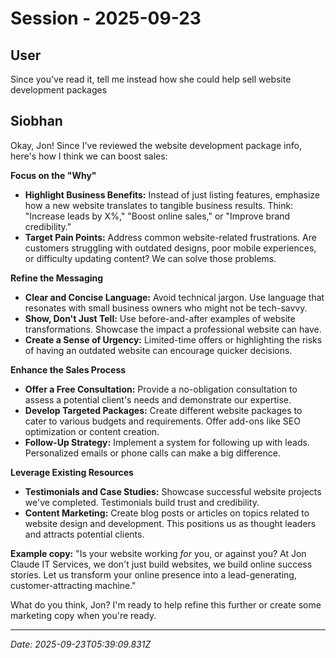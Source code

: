 # Session - 2025-09-23

## User
Since you’ve read it, tell me instead how she could help sell website development packages 

## Siobhan
Okay, Jon! Since I've reviewed the website development package info, here's how I think we can boost sales:

**Focus on the "Why"**

*   **Highlight Business Benefits:** Instead of just listing features, emphasize how a new website translates to tangible business results. Think: "Increase leads by X%," "Boost online sales," or "Improve brand credibility."
*   **Target Pain Points:** Address common website-related frustrations. Are customers struggling with outdated designs, poor mobile experiences, or difficulty updating content? We can solve those problems.

**Refine the Messaging**

*   **Clear and Concise Language:** Avoid technical jargon. Use language that resonates with small business owners who might not be tech-savvy.
*   **Show, Don't Just Tell:** Use before-and-after examples of website transformations. Showcase the impact a professional website can have.
*   **Create a Sense of Urgency:** Limited-time offers or highlighting the risks of having an outdated website can encourage quicker decisions.

**Enhance the Sales Process**

*   **Offer a Free Consultation:** Provide a no-obligation consultation to assess a potential client's needs and demonstrate our expertise.
*   **Develop Targeted Packages:** Create different website packages to cater to various budgets and requirements. Offer add-ons like SEO optimization or content creation.
*   **Follow-Up Strategy:** Implement a system for following up with leads. Personalized emails or phone calls can make a big difference.

**Leverage Existing Resources**

*   **Testimonials and Case Studies:** Showcase successful website projects we've completed. Testimonials build trust and credibility.
*   **Content Marketing:** Create blog posts or articles on topics related to website design and development. This positions us as thought leaders and attracts potential clients.

**Example copy:**
"Is your website working *for* you, or against you? At Jon Claude IT Services, we don't just build websites, we build online success stories. Let us transform your online presence into a lead-generating, customer-attracting machine."

What do you think, Jon? I'm ready to help refine this further or create some marketing copy when you're ready.


---
*Date: 2025-09-23T05:39:09.831Z*